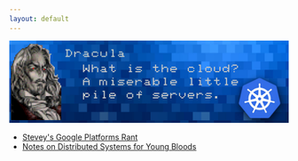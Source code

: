 ```yaml
---
layout: default
---
```


 <a href="#" onClick="MIDIjs.play('into-the-dungeon.mid');">
  <img src="dracula.png" />
 </a>

- [Stevey's Google Platforms Rant](https://gist.github.com/chitchcock/1281611)
- [Notes on Distributed Systems for Young Bloods](https://www.somethingsimilar.com/2013/01/14/notes-on-distributed-systems-for-young-bloods/)
